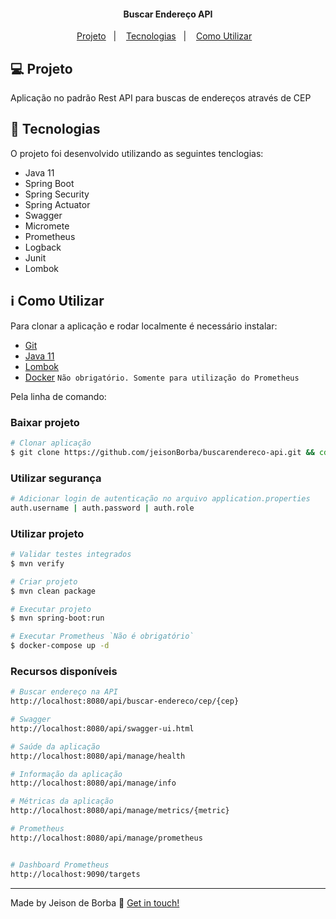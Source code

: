 <h4 align="center"> 
	Buscar Endereço API
</h4>

<p align="center">
  <a href="#-projeto">Projeto</a>&nbsp;&nbsp;&nbsp;|&nbsp;&nbsp;&nbsp;
  <a href="#rocket-Tecnologias">Tecnologias</a>&nbsp;&nbsp;&nbsp;|&nbsp;&nbsp;&nbsp;
  <a href="#information_source-como-utilizar">Como Utilizar</a>&nbsp;&nbsp;&nbsp;
</p>

## 💻 Projeto
Aplicação no padrão Rest API para buscas de endereços através de CEP

## :rocket: Tecnologias
O projeto foi desenvolvido utilizando as seguintes tenclogias:

- Java 11
- Spring Boot
- Spring Security
- Spring Actuator
- Swagger
- Micromete
- Prometheus
- Logback
- Junit
- Lombok

## :information_source: Como Utilizar
Para clonar a aplicação e rodar localmente é necessário instalar:
- [Git][git]
- [Java 11][java]
- [Lombok][lombok] 
- [Docker][docker] `Não obrigatório. Somente para utilização do Prometheus`

Pela linha de comando:

### Baixar projeto
```bash
# Clonar aplicação
$ git clone https://github.com/jeisonBorba/buscarendereco-api.git && cd buscarendereco-api
```

### Utilizar segurança
```bash
# Adicionar login de autenticação no arquivo application.properties
auth.username | auth.password | auth.role
```

### Utilizar projeto
```bash
# Validar testes integrados
$ mvn verify

# Criar projeto
$ mvn clean package

# Executar projeto
$ mvn spring-boot:run

# Executar Prometheus `Não é obrigatório`
$ docker-compose up -d
```

### Recursos disponíveis
```bash
# Buscar endereço na API
http://localhost:8080/api/buscar-endereco/cep/{cep}

# Swagger
http://localhost:8080/api/swagger-ui.html

# Saúde da aplicação
http://localhost:8080/api/manage/health

# Informação da aplicação
http://localhost:8080/api/manage/info

# Métricas da aplicação
http://localhost:8080/api/manage/metrics/{metric}

# Prometheus
http://localhost:8080/api/manage/prometheus


# Dashboard Prometheus
http://localhost:9090/targets
```

---
Made by Jeison de Borba :wave: [Get in touch!](https://www.linkedin.com/in/jeison-de-borba/)

[git]: https://git-scm.com/
[java]: https://adoptopenjdk.net/
[lombok]: https://projectlombok.org/
[docker]: https://docs.docker.com/get-docker/

